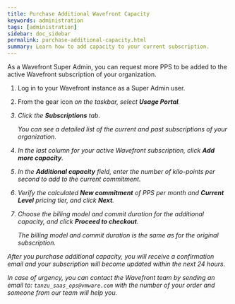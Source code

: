 ```yaml
---
title: Purchase Additional Wavefront Capacity
keywords: administration
tags: [administration]
sidebar: doc_sidebar
permalink: purchase-additional-capacity.html
summary: Learn how to add capacity to your current subscription.
---
```


As a Wavefront Super Admin, you can request more PPS to be added to the active Wavefront subscription of your organization.

1. Log in to your Wavefront instance as a Super Admin user.
2. From the gear icon <i class="fa fa-cog"/> on the taskbar, select **Usage Portal**.
3. Click the **Subscriptions** tab.

    You can see a detailed list of the current and past subscriptions of your organization.
4. In the last column for your active Wavefront subscription, click **Add more capacity**.
5. In the **Additional capacity** field, enter the number of kilo-points per second to add to the current commitment.
6. Verify the calculated **New commitment** of PPS per month and **Current Level** pricing tier, and click **Next**.
7. Choose the billing model and commit duration for the additional capacity, and click **Proceed to checkout**.

    The billing model and commit duration is the same as for the original subscription.

After you purchase additional capacity, you will receive a confirmation email and your subscription will become updated within the next 24 hours.

In case of urgency, you can contact the Wavefront team by sending an email to: `tanzu_saas_ops@vmware.com` with the number of your order and someone from our team will help you.
